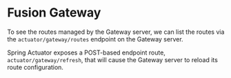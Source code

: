 # Fusion Gateway

To see the routes managed by the Gateway server, we can list the routes via the `actuator/gateway/routes` endpoint 
on the Gateway server.

Spring Actuator exposes a POST-based endpoint route, `actuator/gateway/refresh`, that will cause the Gateway server 
to reload its route configuration.